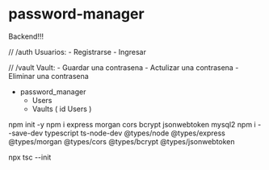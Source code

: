 # password-manager

Backend!!!

// /auth
Usuarios:
	- Registrarse
	- Ingresar

// /vault
Vault:
	- Guardar una contrasena
	- Actulizar una contrasena
	- Eliminar una contrasena

- password_manager
	- Users
	- Vaults ( id Users )

npm init -y
npm i express morgan cors bcrypt jsonwebtoken mysql2
npm i --save-dev typescript ts-node-dev @types/node @types/express @types/morgan @types/cors @types/bcrypt @types/jsonwebtoken

npx tsc --init